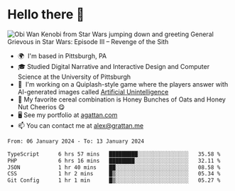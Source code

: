 <!--
**GameDog9988/GameDog9988** is a ✨ _special_ ✨ repository because its `README.md` (this file) appears on your GitHub profile.

Here are some ideas to get you started:

- 🔭 I’m currently working on ...
- 🌱 I’m currently learning ...
- 👯 I’m looking to collaborate on ...
- 🤔 I’m looking for help with ...
- 💬 Ask me about ...
- 📫 How to reach me: ...
- 😄 Pronouns: ...
- ⚡ Fun fact: ...
-->



Hello there 👋
==================================

![Obi Wan Kenobi from Star Wars jumping down and greeting General Grievous in Star Wars: Episode III – Revenge of the Sith](https://github.com/agrattan0820/agrattan0820/assets/51346343/689e56eb-29be-46a5-a079-28ea727b5f7e)


- 🌍  I'm based in Pittsburgh, PA
- 🎓  Studied Digital Narrative and Interactive Design and Computer Science at the University of Pittsburgh
- 👾  I'm working on a Quiplash-style game where the players answer with AI-generated images called [Artificial Unintelligence](https://github.com/agrattan0820/artificial-unintelligence)
- 🥣  My favorite cereal combination is Honey Bunches of Oats and Honey Nut Cheerios 😋
- 🖥️  See my portfolio at [agattan.com](http://agrattan.com/)
- 📫  You can contact me at [alex@grattan.me](mailto:alex@grattan.me)

<!--START_SECTION:waka-->

```txt
From: 06 January 2024 - To: 13 January 2024

TypeScript      6 hrs 57 mins   █████████░░░░░░░░░░░░░░░░   35.58 %
PHP             6 hrs 16 mins   ████████░░░░░░░░░░░░░░░░░   32.11 %
JSON            1 hr 40 mins    ██░░░░░░░░░░░░░░░░░░░░░░░   08.58 %
CSS             1 hr 2 mins     █▒░░░░░░░░░░░░░░░░░░░░░░░   05.34 %
Git Config      1 hr 1 min      █▒░░░░░░░░░░░░░░░░░░░░░░░   05.27 %
```

<!--END_SECTION:waka-->
